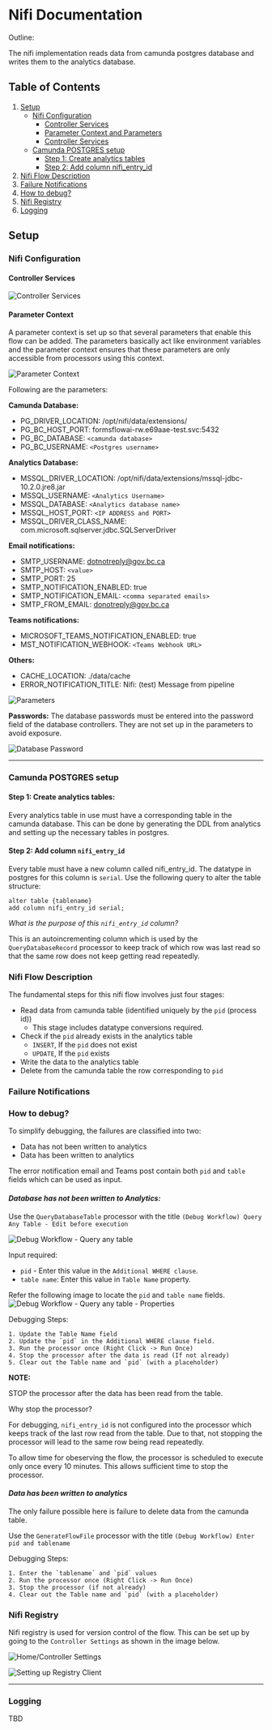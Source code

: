# Nifi Documentation

Outline:

The nifi implementation reads data from camunda postgres database and writes them to the analytics database.

## **Table of Contents**
1. [Setup](#setup)
   * [Nifi Configuration](#nifi-Configuration)
        * [Controller Services](#controller-Services)
        * [Parameter Context and Parameters](#parameter-Context)
        * [Controller Services](#controller-Services)
   * [Camunda POSTGRES setup](#camunda-POSTGRES-setup)
        * [Step 1: Create analytics tables](#step-1-create-analytics-tables)
        * [Step 2: Add column nifi_entry_id](#step-2-add-column-nifi_entry_id)
2. [Nifi Flow Description](#nifi-flow-description)  
3. [Failure Notifications](#failure-notifications)
4. [How to debug?](#how-to-debug)
5. [Nifi Registry](#nifi-registry)
6. [Logging](#logging)

## **Setup**

### **Nifi Configuration**

#### **Controller Services**
![Controller Services](images/Controller%20Services.png)

#### **Parameter Context**

A parameter context is set up so that several parameters that enable this flow can be added. The parameters basically act like environment variables and the parameter context ensures that these parameters are only accessible from processors using this context.

![Parameter Context](images/Parameter%20Context.png)

Following are the parameters:

**Camunda Database:**

- PG_DRIVER_LOCATION: /opt/nifi/data/extensions/
- PG_BC_HOST_PORT: formsflowai-rw.e69aae-test.svc:5432
- PG_BC_DATABASE: `<camunda database>`
- PG_BC_USERNAME: `<Postgres username>`

**Analytics Database:**
- MSSQL_DRIVER_LOCATION: /opt/nifi/data/extensions/mssql-jdbc-10.2.0.jre8.jar
- MSSQL_USERNAME: `<Analytics Username>`
- MSSQL_DATABASE: `<Analytics database name>`
- MSSQL_HOST_PORT: `<IP ADDRESS and PORT>`
- MSSQL_DRIVER_CLASS_NAME: com.microsoft.sqlserver.jdbc.SQLServerDriver

**Email notifications:**
- SMTP_USERNAME: dotnotreply@gov.bc.ca
- SMTP_HOST: `<value>`
- SMTP_PORT: 25
- SMTP_NOTIFICATION_ENABLED: true
- SMTP_NOTIFICATION_EMAIL: `<comma separated emails>`
- SMTP_FROM_EMAIL: donotreply@gov.bc.ca

**Teams notifications:**
- MICROSOFT_TEAMS_NOTIFICATION_ENABLED: true
- MST_NOTIFICATION_WEBHOOK: `<Teams Webhook URL>`

**Others:**
- CACHE_LOCATION: ./data/cache
- ERROR_NOTIFICATION_TITLE: Nifi: (test) Message from pipeline

![Parameters](images/Parameters.png)

**Passwords:**
The database passwords must be entered into the password field of the database controllers. They are not set up in the parameters to avoid exposure.

![Database Password](images/Database%20Password.png)

---

### **Camunda POSTGRES setup**

#### **Step 1: Create analytics tables:**
Every analytics table in use must have a corresponding table in the camunda database. This can be done by generating the DDL from analytics and setting up the necessary tables in postgres.

#### **Step 2: Add column `nifi_entry_id`**
Every table must have a new column called nifi_entry_id. The datatype in postgres for this column is `serial`. Use the following query to alter the table structure:

```
alter table {tablename}
add column nifi_entry_id serial;
```

*What is the purpose of this `nifi_entry_id` column?*

This is an autoincrementing column which is used by the `QueryDatabaseRecord` processor to keep track of which row was last read so that the same row does not keep getting read repeatedly.


### **Nifi Flow Description**

The fundamental steps for this nifi flow involves just four stages:
- Read data from camunda table (identified uniquely by the `pid` (process id))
    - This stage includes datatype conversions required.
- Check if the `pid` already exists in the analytics table
    - `INSERT`, If the `pid` does not exist
    - `UPDATE`, If the `pid` exists
- Write the data to the analytics table
- Delete from the camunda table the row corresponding to `pid`

### **Failure Notifications**

### **How to debug?**

To simplify debugging, the failures are classified into two:
- Data has not been written to analytics
- Data has been written to analytics

The error notification email and Teams post contain both `pid` and `table` fields which can be used as input.

#### ***Database has not been written to Analytics:***

Use the `QueryDatabaseTable` processor with the title `(Debug Workflow) Query Any Table - Edit before execution`

![Debug Workflow - Query any table](images/Debug%20Workflow%20-%20Query%20Any%20Table.png)

Input required:
- `pid` - Enter this value in the `Additional WHERE clause`.
- `table name`: Enter this value in `Table Name` property.

Refer the following image to locate the `pid` and `table name` fields.
![Debug Workflow - Query any table - Properties](images/Debug%20Workflow%20-%20Query%20Any%20Table%20-%20Properties.png)

Debugging Steps:

    1. Update the Table Name field
    2. Update the `pid` in the Additional WHERE clause field.
    3. Run the processor once (Right Click -> Run Once)
    4. Stop the processor after the data is read (If not already)
    5. Clear out the Table name and `pid` (with a placeholder)

**NOTE:**

STOP the processor after the data has been read from the table. 

Why stop the processor?

For debugging, `nifi_entry_id` is not configured into the processor which keeps track of the last row read from the table. Due to that, not stopping the processor will lead to the same row being read repeatedly.

To allow time for obeserving the flow, the processor is scheduled to execute only once every 10 minutes. This allows sufficient time to stop the processor. 

#### ***Data has been written to analytics***

The only failure possible here is failure to delete data from the camunda table.

Use the `GenerateFlowFile` processor with the title `(Debug Workflow) Enter pid and tablename`

Debugging Steps:

    1. Enter the `tablename` and `pid` values
    2. Run the processor once (Right Click -> Run Once)
    3. Stop the processor (if not already)
    4. Clear out the Table name and `pid` (with a placeholder)

### **Nifi Registry**

Nifi registry is used for version control of the flow. This can be set up by going to the `Controller Settings` as shown in the image below.

![Home/Controller Settings](images/Home%20-%20Hamburger%20Menu.png)

![Setting up Registry Client](images/Registry%20Clients.png)

---

### **Logging**

TBD